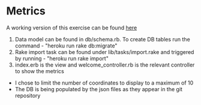 # Metrics

A working version of this exercise can be found [here](https://damp-peak-36092.herokuapp.com/)

1. Data model can be found in db/schema.rb. To create DB tables run the command - "heroku run rake db:migrate"
2. Rake import task can be found under lib/tasks/import.rake and triggered by running - "heroku run rake import"
3. index.erb is the view and welcome_controller.rb is the relevant controller to show the metrics

* I chose to limit the number of coordinates to display to a maximum of 10
* The DB is being populated by the json files as they appear in the git repository
